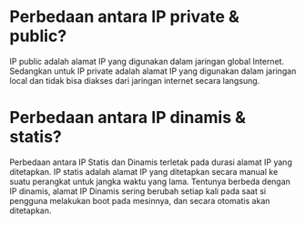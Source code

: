 # Perbedaan antara IP private & public?
IP public adalah alamat IP yang digunakan dalam jaringan global Internet. Sedangkan untuk IP private adalah alamat IP yang digunakan dalam jaringan local dan tidak bisa diakses dari jaringan internet secara langsung.

# Perbedaan antara IP dinamis & statis?

Perbedaan antara IP Statis dan Dinamis terletak pada durasi alamat IP yang ditetapkan. IP statis adalah alamat IP yang ditetapkan secara manual ke suatu perangkat untuk jangka waktu yang lama. Tentunya berbeda dengan IP dinamis, alamat IP Dinamis sering berubah setiap kali pada saat si pengguna melakukan boot pada mesinnya, dan secara otomatis akan ditetapkan.
















